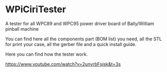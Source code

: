 # WPiCiriTester
A tester for all WPC89 and WPC95 power driver board of Bally/William pinball machine


You can find here all the components part (BOM list) you need, all the STL for print your case, all the gerber file and a quick install guide.

Here you can find how the tester work.

https://www.youtube.com/watch?v=2unyrbFsjsk&t=3s

